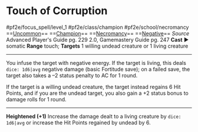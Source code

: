 # Touch of Corruption
#pf2e/focus_spell/level_1 #pf2e/class/champion #pf2e/school/necromancy 
==[Uncommon](Uncommon.md)== ==[Champion](Champion.md)== ==[Necromancy](Necromancy.md)== ==[Negative](Negative.md)==
*Source* Advanced Player's Guide pg. 229 2.0, Gamemastery Guide pg. 247
**Cast** ► somatic
**Range** touch; **Targets** 1 willing undead creature or 1 living creature

---
You infuse the target with negative energy. If the target is living, this deals `dice: 1d6|avg` negative damage (basic Fortitude save); on a failed save, the target also takes a –2 status penalty to AC for 1 round.

If the target is a willing undead creature, the target instead regains 6 Hit Points, and if you are the undead target, you also gain a +2 status bonus to damage rolls for 1 round.

<hr>

**Heightened (+1)** Increase the damage dealt to a living creature by `dice: 1d6|avg` or increase the Hit Points regained by undead by 6.